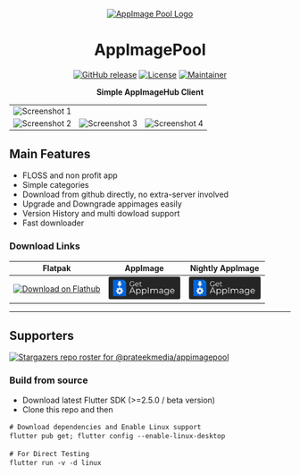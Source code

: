 <p align="center"><a href="#appimagepool"><img src="https://raw.githubusercontent.com/prateekmedia/appimagepool/main/assets/appimagepool.png" height=80px alt="AppImage Pool Logo"/></a></p>
<h1 align="center">AppImagePool</h1>
<p align="center">
<a href="https://github.com/prateekmedia/appimagepool/releases"><img alt="GitHub release" src="https://img.shields.io/github/v/release/prateekmedia/appimagepool?color=blueviolet"/></a> <a href="LICENSE"><img alt="License" src="https://img.shields.io/github/license/prateekmedia/appimagepool?color=blueviolet"/></a> <a href="https://github.com/prateekmedia"><img alt="Maintainer" src="https://img.shields.io/badge/Maintainer-prateekmedia-blueviolet"/></a>
</p>

<p align="center"><b>
Simple AppImageHub Client</b></p>

<table>
    <tr>
        <td colspan='3'>
            <img src="https://raw.githubusercontent.com/prateekmedia/appimagepool/main/assets/screenshot/home.jpg" alt="Screenshot 1"/>
        </td>
    </tr>
    <tr>
        <td>
            <img src="https://raw.githubusercontent.com/prateekmedia/appimagepool/main/assets/screenshot/app.jpg" alt="Screenshot 2"/>
        </td>
        <td>
            <img src="https://raw.githubusercontent.com/prateekmedia/appimagepool/main/assets/screenshot/search.jpg" alt="Screenshot 3"/>
        </td>
        <td>
            <img src="https://raw.githubusercontent.com/prateekmedia/appimagepool/main/assets/screenshot/category.jpg" alt="Screenshot 4"/>
        </td>
    </tr>

</table>

## Main Features

- FLOSS and non profit app
- Simple categories
- Download from github directly, no extra-server involved
- Upgrade and Downgrade appimages easily
- Version History and multi dowload support
- Fast downloader

### Download Links

| Flatpak | AppImage | Nightly AppImage |
|    -    |    -     |        -         |
| <a href='https://flathub.org/apps/details/io.github.prateekmedia.appimagepool'><img width='130' alt='Download on Flathub' src='https://flathub.org/assets/badges/flathub-badge-en.png'/></a> | <a href='https://github.com/prateekmedia/appimagepool/releases/latest/'><img width='130' alt='Download AppImage' src='https://github.com/srevinsaju/get-appimage/raw/master/static/badges/get-appimage-branding-dark.png'/></a> | <a href='https://github.com/prateekmedia/appimagepool/releases/continuous/'><img width='130' alt='Download AppImage' src='https://github.com/srevinsaju/get-appimage/raw/master/static/badges/get-appimage-branding-dark.png'/></a> |

---

## Supporters

[![Stargazers repo roster for @prateekmedia/appimagepool](https://reporoster.com/stars/prateekmedia/appimagepool)](https://github.com/prateekmedia/appimagepool/stargazers)

### Build from source

- Download latest Flutter SDK (>=2.5.0 / beta version)
- Clone this repo and then

```
# Download dependencies and Enable Linux support
flutter pub get; flutter config --enable-linux-desktop

# For Direct Testing
flutter run -v -d linux
```
